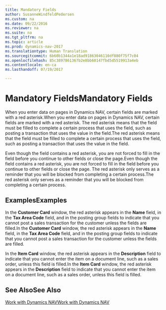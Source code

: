 ```yaml
---
title: Mandatory Fields
author: SusanneWindfeldPedersen
ms.custom: na
ms.date: 09/22/2016
ms.reviewer: na
ms.suite: na
ms.tgt_pltfrm: na
ms.topic: article
ms.prod: dynamics-nav-2017
ms.translationtype: Human Translation
ms.sourcegitcommit: 6b60b1344a1e18ad91863046110df880f75f7c04
ms.openlocfilehash: 85c3897861367b2e8bb60147fbd5d5519913a4eb
ms.contentlocale: en-ca
ms.lasthandoff: 07/19/2017

---
```

    
# <a name="mandatory-fields"></a><span data-ttu-id="4a995-102">Mandatory Fields</span><span class="sxs-lookup"><span data-stu-id="4a995-102">Mandatory Fields</span></span>
<span data-ttu-id="4a995-103">When you enter data on pages in Dynamics NAV, certain fields are marked with a red asterisk.</span><span class="sxs-lookup"><span data-stu-id="4a995-103">When you enter data on pages in Dynamics NAV, certain fields are marked with a red asterisk.</span></span> <span data-ttu-id="4a995-104">The red asterisk means that the field must be filled to complete a certain process that uses the field, such as posting a transaction that uses the value in the field.</span><span class="sxs-lookup"><span data-stu-id="4a995-104">The red asterisk means that the field must be filled to complete a certain process that uses the field, such as posting a transaction that uses the value in the field.</span></span> 

<span data-ttu-id="4a995-105">Even though the field contains a red asterisk, you are not forced to fill in the field before you continue to other fields or close the page.</span><span class="sxs-lookup"><span data-stu-id="4a995-105">Even though the field contains a red asterisk, you are not forced to fill in the field before you continue to other fields or close the page.</span></span> <span data-ttu-id="4a995-106">The red asterisk only serves as a reminder that you will be blocked from completing a certain process.</span><span class="sxs-lookup"><span data-stu-id="4a995-106">The red asterisk only serves as a reminder that you will be blocked from completing a certain process.</span></span> 

## <a name="examples"></a><span data-ttu-id="4a995-107">Examples</span><span class="sxs-lookup"><span data-stu-id="4a995-107">Examples</span></span> 
<span data-ttu-id="4a995-108">In the **Customer Card** window, the red asterisk appears in the **Name** field, in the **Tax Area Code** field, and in the posting group fields to indicate that you cannot post a sales transaction for the customer unless the fields are filled.</span><span class="sxs-lookup"><span data-stu-id="4a995-108">In the **Customer Card** window, the red asterisk appears in the **Name** field, in the **Tax Area Code** field, and in the posting group fields to indicate that you cannot post a sales transaction for the customer unless the fields are filled.</span></span>

<span data-ttu-id="4a995-109">In the **Item Card** window, the red asterisk appears in the **Description** field to indicate that you cannot enter the item on a document line, such as a sales order, unless this field is filled.</span><span class="sxs-lookup"><span data-stu-id="4a995-109">In the **Item Card** window, the red asterisk appears in the **Description** field to indicate that you cannot enter the item on a document line, such as a sales order, unless this field is filled.</span></span>

## <a name="see-also"></a><span data-ttu-id="4a995-110">See Also</span><span class="sxs-lookup"><span data-stu-id="4a995-110">See Also</span></span>
[<span data-ttu-id="4a995-111">Work with Dynamics NAV</span><span class="sxs-lookup"><span data-stu-id="4a995-111">Work with Dynamics NAV</span></span>](ui-work-product.md) 


